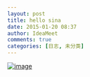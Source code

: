```yaml
---
layout: post
title: hello sina
date: 2015-01-20 08:37
author: IdeaMeet
comments: true
categories: [日志, 未分类]
---
```

<a href="http://riddle.jd-app.com/jae/uploads/2015/01/wpid-screenshot_2015-01-19-21-49-33.png"><img title="Screenshot_2015-01-19-21-49-33.png" class="alignnone size-full"  alt="image" src="http://riddle.jd-app.com/jae/uploads/2015/01/wpid-screenshot_2015-01-19-21-49-33.png" /></a>
